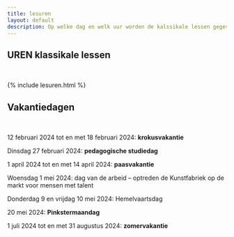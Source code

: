 ```yaml
---
title: lesuren
layout: default
description: Op welke dag en welk uur worden de kalssikale lessen gegeven.
---
```


<main id="top">
<section class="lesuren" id="lesuren">
  <div class="row">
    <h2>UREN klassikale lessen</h2>
    <br>
  </div>

  {% include lesuren.html %}
  <!-- hier moeten de lesuren terug komen te staan -->

  <div class="row">
    <h2>Vakantiedagen</h2>
    <br>
    <p>12 februari 2024 tot en met 18 februari 2024: <strong>krokusvakantie</strong></p>
    <p>Dinsdag 27 februari 2024: <strong>pedagogische studiedag</strong></p>
    <p>1 april 2024 tot en met 14 april 2024: <strong>paasvakantie</strong></p>
    <p>Woensdag 1 mei 2024: dag van de arbeid – optreden de Kunstfabriek op de
    markt voor mensen met talent</p>
    <!--
    <p><strong>FESTIVAL</strong></p><br>
    -->
    <p>Donderdag 9 en vrijdag 10 mei 2024: Hemelvaartsdag</p>
    <p>20 mei 2024: <strong>Pinkstermaandag</strong></p>
    <p>1 juli 2024 tot en met 31 augustus 2024: <strong>zomervakantie</strong></p><br>
  </div>


</section>
</main>
